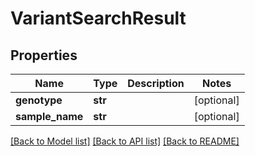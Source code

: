 # VariantSearchResult

## Properties
Name | Type | Description | Notes
------------ | ------------- | ------------- | -------------
**genotype** | **str** |  | [optional] 
**sample_name** | **str** |  | [optional] 

[[Back to Model list]](../README.md#documentation-for-models) [[Back to API list]](../README.md#documentation-for-api-endpoints) [[Back to README]](../README.md)


